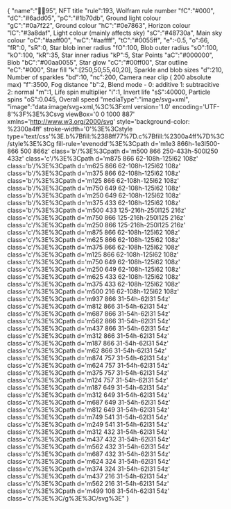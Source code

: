 {
    "name":"🧠🌱95",    NFT title
    "rule":193,             Wolfram rule number
    "fC":"#000",
    "dC":"#6add05",
    "pC":"#1b70db",     Ground light colour    
    "gC":"#0a7f22",     Ground colour
    "hC":"#0e7863",     Horizon colour
    "lC":"#3a8daf",     Light colour (mainly affects sky)
    "sC":"#48730a",     Main sky colour
    "oC":"#aaff00",
    "wC":"#aaffff",
    "tC":"#0055ff",
    "e":-0.5,
    "o":66,
    "fR":0,
    "sR":0,             Star blob inner radius
    "fO":100,           Blob outer radius
    "sO":100,
    "kO":100,
    "kR":35,            Star inner radius
    "kP":5,             Star Points
    "aC":"#000000",     Blob
    "bC":"#00aa0055",   Star glow
    "cC":"#00ff00",     Star outline
    "eC":"#000",        Star fill
    "k":[250,50,55,40,20],  Sparkle and blob sizes
    "d":210,            Number of sparkles
    "bd":10,
    "nc":200,           Camera near clip ( 200 absolute max)
    "f":3500,            Fog distance
    "b":2,              Blend mode -  0: additive  1: subtracitive  2: normal
    "m":1,              Life spin multiplier
    "i":1,              Invert life
    "sS":40000,         Particle spins
    "oS":0.045,         Overall speed
    "mediaType":"image/svg+xml",
    "image":"data:image/svg+xml,%3C%3Fxml version='1.0' encoding='UTF-8'%3F%3E%3Csvg viewBox='0 0 1000 887' xmlns='http://www.w3.org/2000/svg' style='background-color: %2300a4ff' stroke-width='0'%3E%3Cstyle type='text/css'%3E.b%7Bfill:%2388ff77%7D.c%7Bfill:%2300a4ff%7D%3C/style%3E%3Cg fill-rule='evenodd'%3E%3Cpath d='m1e3 866h-1e3l500-866 500 866z' class='b'/%3E%3Cpath d='m500 866 250-433h-500l250 433z' class='c'/%3E%3Cpath d='m875 866 62-108h-125l62 108z' class='b'/%3E%3Cpath d='m625 866 62-108h-125l62 108z' class='b'/%3E%3Cpath d='m375 866 62-108h-125l62 108z' class='b'/%3E%3Cpath d='m125 866 62-108h-125l62 108z' class='b'/%3E%3Cpath d='m750 649 62-108h-125l62 108z' class='b'/%3E%3Cpath d='m250 649 62-108h-125l62 108z' class='b'/%3E%3Cpath d='m375 433 62-108h-125l62 108z' class='b'/%3E%3Cpath d='m500 433 125-216h-250l125 216z' class='c'/%3E%3Cpath d='m750 866 125-216h-250l125 216z' class='c'/%3E%3Cpath d='m250 866 125-216h-250l125 216z' class='c'/%3E%3Cpath d='m875 866 62-108h-125l62 108z' class='c'/%3E%3Cpath d='m625 866 62-108h-125l62 108z' class='c'/%3E%3Cpath d='m375 866 62-108h-125l62 108z' class='c'/%3E%3Cpath d='m125 866 62-108h-125l62 108z' class='c'/%3E%3Cpath d='m750 649 62-108h-125l62 108z' class='c'/%3E%3Cpath d='m250 649 62-108h-125l62 108z' class='c'/%3E%3Cpath d='m625 433 62-108h-125l62 108z' class='c'/%3E%3Cpath d='m375 433 62-108h-125l62 108z' class='c'/%3E%3Cpath d='m500 216 62-108h-125l62 108z' class='c'/%3E%3Cpath d='m937 866 31-54h-62l31 54z' class='c'/%3E%3Cpath d='m812 866 31-54h-62l31 54z' class='c'/%3E%3Cpath d='m687 866 31-54h-62l31 54z' class='c'/%3E%3Cpath d='m562 866 31-54h-62l31 54z' class='c'/%3E%3Cpath d='m437 866 31-54h-62l31 54z' class='c'/%3E%3Cpath d='m312 866 31-54h-62l31 54z' class='c'/%3E%3Cpath d='m187 866 31-54h-62l31 54z' class='c'/%3E%3Cpath d='m62 866 31-54h-62l31 54z' class='c'/%3E%3Cpath d='m874 757 31-54h-62l31 54z' class='c'/%3E%3Cpath d='m624 757 31-54h-62l31 54z' class='c'/%3E%3Cpath d='m375 757 31-54h-62l31 54z' class='c'/%3E%3Cpath d='m124 757 31-54h-62l31 54z' class='c'/%3E%3Cpath d='m187 649 31-54h-62l31 54z' class='c'/%3E%3Cpath d='m312 649 31-54h-62l31 54z' class='c'/%3E%3Cpath d='m687 649 31-54h-62l31 54z' class='c'/%3E%3Cpath d='m812 649 31-54h-62l31 54z' class='c'/%3E%3Cpath d='m749 541 31-54h-62l31 54z' class='c'/%3E%3Cpath d='m249 541 31-54h-62l31 54z' class='c'/%3E%3Cpath d='m312 432 31-54h-62l31 54z' class='c'/%3E%3Cpath d='m437 432 31-54h-62l31 54z' class='c'/%3E%3Cpath d='m562 432 31-54h-62l31 54z' class='c'/%3E%3Cpath d='m687 432 31-54h-62l31 54z' class='c'/%3E%3Cpath d='m624 324 31-54h-62l31 54z' class='c'/%3E%3Cpath d='m374 324 31-54h-62l31 54z' class='c'/%3E%3Cpath d='m437 216 31-54h-62l31 54z' class='c'/%3E%3Cpath d='m562 216 31-54h-62l31 54z' class='c'/%3E%3Cpath d='m499 108 31-54h-62l31 54z' class='c'/%3E%3C/g%3E%3C/svg%3E"
}